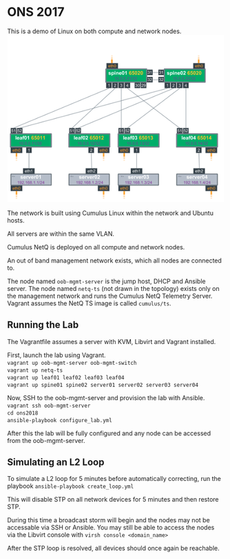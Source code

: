 # ONS 2017
This is a demo of Linux on both compute and network nodes. 
![Clos Topology](https://github.com/plumbis/ons2018/blob/master/ons2018.png "Clos Topology")

The network is built using Cumulus Linux within the network and Ubuntu hosts.

All servers are within the same VLAN. 

Cumulus NetQ is deployed on all compute and network nodes. 

An out of band management network exists, which all nodes are connected to. 

The node named `oob-mgmt-server` is the jump host, DHCP and Ansible server.
The node named `netq-ts` (not drawn in the topology) exists only on the management network and runs the Cumulus NetQ Telemetry Server. Vagrant assumes the NetQ TS image is called `cumulus/ts`. 

## Running the Lab
The Vagrantfile assumes a server with KVM, Libvirt and Vagrant installed.

First, launch the lab using Vagrant.  
`vagrant up oob-mgmt-server oob-mgmt-switch`  
`vagrant up netq-ts`  
`vagrant up leaf01 leaf02 leaf03 leaf04`  
`vagrant up spine01 spine02 server01 server02 server03 server04`  

Now, SSH to the oob-mgmt-server and provision the lab with Ansible.  
`vagrant ssh oob-mgmt-server`  
`cd ons2018`  
`ansible-playbook configure_lab.yml`  

After this the lab will be fully configured and any node can be accessed from the oob-mgmt-server.

## Simulating an L2 Loop
To simulate a L2 loop for 5 minutes before automatically correcting, run the playbook 
`ansible-playbook create_loop.yml`  

This will disable STP on all network devices for 5 minutes and then restore STP. 

During this time a broadcast storm will begin and the nodes may not be accessable via SSH or Ansible. You may still be able to access the nodes via the Libvirt console with `virsh console <domain_name>`  

After the STP loop is resolved, all devices should once again be reachable. 
